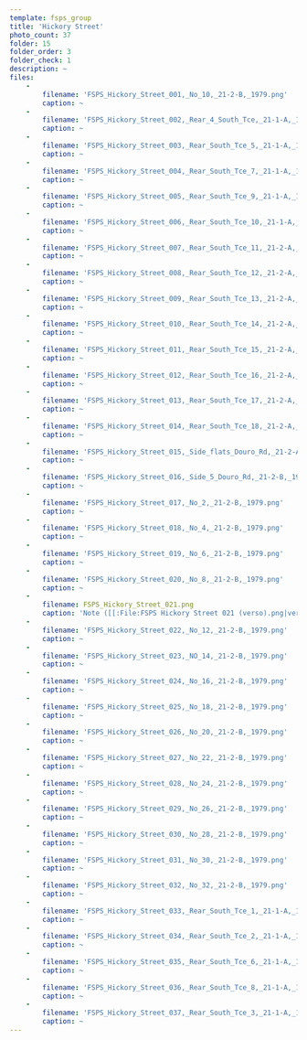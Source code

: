 ```yaml
---
template: fsps_group
title: 'Hickory Street'
photo_count: 37
folder: 15
folder_order: 3
folder_check: 1
description: ~
files:
    -
        filename: 'FSPS_Hickory_Street_001,_No_10,_21-2-B,_1979.png'
        caption: ~
    -
        filename: 'FSPS_Hickory_Street_002,_Rear_4_South_Tce,_21-1-A,_1979.png'
        caption: ~
    -
        filename: 'FSPS_Hickory_Street_003,_Rear_South_Tce_5,_21-1-A,_1979.png'
        caption: ~
    -
        filename: 'FSPS_Hickory_Street_004,_Rear_South_Tce_7,_21-1-A,_1979.png'
        caption: ~
    -
        filename: 'FSPS_Hickory_Street_005,_Rear_South_Tce_9,_21-1-A,_1979.png'
        caption: ~
    -
        filename: 'FSPS_Hickory_Street_006,_Rear_South_Tce_10,_21-1-A,_1979.png'
        caption: ~
    -
        filename: 'FSPS_Hickory_Street_007,_Rear_South_Tce_11,_21-2-A,_1979.png'
        caption: ~
    -
        filename: 'FSPS_Hickory_Street_008,_Rear_South_Tce_12,_21-2-A,_1979.png'
        caption: ~
    -
        filename: 'FSPS_Hickory_Street_009,_Rear_South_Tce_13,_21-2-A,_1979.png'
        caption: ~
    -
        filename: 'FSPS_Hickory_Street_010,_Rear_South_Tce_14,_21-2-A,_1979.png'
        caption: ~
    -
        filename: 'FSPS_Hickory_Street_011,_Rear_South_Tce_15,_21-2-A,_1979.png'
        caption: ~
    -
        filename: 'FSPS_Hickory_Street_012,_Rear_South_Tce_16,_21-2-A,_1979.png'
        caption: ~
    -
        filename: 'FSPS_Hickory_Street_013,_Rear_South_Tce_17,_21-2-A,_1979.png'
        caption: ~
    -
        filename: 'FSPS_Hickory_Street_014,_Rear_South_Tce_18,_21-2-A,_1979.png'
        caption: ~
    -
        filename: 'FSPS_Hickory_Street_015,_Side_flats_Douro_Rd,_21-2-A,_1979.png'
        caption: ~
    -
        filename: 'FSPS_Hickory_Street_016,_Side_5_Douro_Rd,_21-2-B,_1979.png'
        caption: ~
    -
        filename: 'FSPS_Hickory_Street_017,_No_2,_21-2-B,_1979.png'
        caption: ~
    -
        filename: 'FSPS_Hickory_Street_018,_No_4,_21-2-B,_1979.png'
        caption: ~
    -
        filename: 'FSPS_Hickory_Street_019,_No_6,_21-2-B,_1979.png'
        caption: ~
    -
        filename: 'FSPS_Hickory_Street_020,_No_8,_21-2-B,_1979.png'
        caption: ~
    -
        filename: FSPS_Hickory_Street_021.png
        caption: 'Note ([[:File:FSPS Hickory Street 021 (verso).png|verso]])'
    -
        filename: 'FSPS_Hickory_Street_022,_No_12,_21-2-B,_1979.png'
        caption: ~
    -
        filename: 'FSPS_Hickory_Street_023,_NO_14,_21-2-B,_1979.png'
        caption: ~
    -
        filename: 'FSPS_Hickory_Street_024,_No_16,_21-2-B,_1979.png'
        caption: ~
    -
        filename: 'FSPS_Hickory_Street_025,_No_18,_21-2-B,_1979.png'
        caption: ~
    -
        filename: 'FSPS_Hickory_Street_026,_No_20,_21-2-B,_1979.png'
        caption: ~
    -
        filename: 'FSPS_Hickory_Street_027,_No_22,_21-2-B,_1979.png'
        caption: ~
    -
        filename: 'FSPS_Hickory_Street_028,_No_24,_21-2-B,_1979.png'
        caption: ~
    -
        filename: 'FSPS_Hickory_Street_029,_No_26,_21-2-B,_1979.png'
        caption: ~
    -
        filename: 'FSPS_Hickory_Street_030,_No_28,_21-2-B,_1979.png'
        caption: ~
    -
        filename: 'FSPS_Hickory_Street_031,_No_30,_21-2-B,_1979.png'
        caption: ~
    -
        filename: 'FSPS_Hickory_Street_032,_No_32,_21-2-B,_1979.png'
        caption: ~
    -
        filename: 'FSPS_Hickory_Street_033,_Rear_South_Tce_1,_21-1-A,_1979.png'
        caption: ~
    -
        filename: 'FSPS_Hickory_Street_034,_Rear_South_Tce_2,_21-1-A,_1979.png'
        caption: ~
    -
        filename: 'FSPS_Hickory_Street_035,_Rear_South_Tce_6,_21-1-A,_1979.png'
        caption: ~
    -
        filename: 'FSPS_Hickory_Street_036,_Rear_South_Tce_8,_21-1-A,_1979.png'
        caption: ~
    -
        filename: 'FSPS_Hickory_Street_037,_Rear_South_Tce_3,_21-1-A,_1979.png'
        caption: ~
---
```

